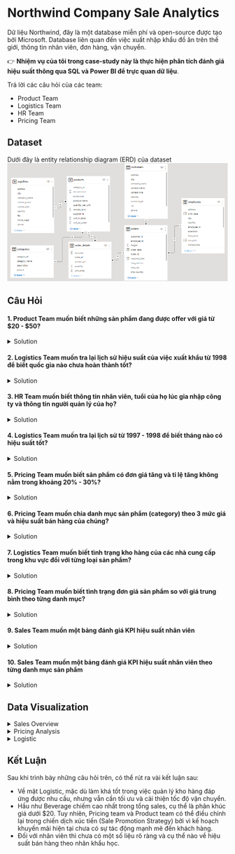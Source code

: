 # Northwind Company Sale Analytics
Dữ liệu Northwind, đây là một database miễn phí và open-source được tạo bởi Microsoft. Database liên quan đến việc xuất nhập khẩu đồ ăn trên thế giới, thông tin nhân viên, đơn hàng, vận chuyển.

👉 **Nhiệm vụ của tôi trong case-study này là thực hiện phân tích đánh giá hiệu suất thông qua SQL và Power BI để trực quan dữ liệu**. 

Trả lời các câu hỏi của các team:
- Product Team
- Logistics Team
- HR Team
- Pricing Team
## Dataset
Dưới đây là entity relationship diagram (ERD) của dataset
![Model](/image/modelviews.png)
## Câu Hỏi
#### 1. Product Team muốn biết những sản phẩm đang được offer với giá từ $20 - $50?
<details>
<summary>
Solution
</summary>

```sql
SELECT product_name,
       unit_price
FROM   northwind_company..products
WHERE  unit_price BETWEEN 20 AND 50
       AND discontinued = 0
ORDER  BY unit_price DESC; 
```
![q1](/image/1.png)
</details>

#### 2. Logistics Team muốn tra lại lịch sử hiệu suất của việc xuất khẩu từ 1998 để biết quốc gia nào chưa hoàn thành tốt?
<details>
<summary>
Solution
</summary>

```sql
WITH avg_days
     AS (SELECT ship_country,
                Avg(Cast(Datediff(day, order_date, shipped_date) AS
                         DECIMAL(10, 2)))
                AS
                average_days_order_shipping,
                Count(*)
                AS
                   total_number_orders
         FROM   northwind_company..orders
         WHERE  Year(order_date) = 1998
         GROUP  BY ship_country)
SELECT *
FROM   avg_days
WHERE  average_days_order_shipping >= 5
       AND total_number_orders > 10;
```
![q2](/image/2.png)
</details>

#### 3. HR Team muốn biết thông tin nhân viên, tuổi của họ lúc gia nhập công ty và thông tin người quản lý của họ?
<details>
<summary>
Solution
</summary>

```sql
SELECT Concat(m.first_name, ' ', m.last_name)    AS employee_fullname,
       m.title                                   AS employee_title,
       Datediff(year, m.birth_date, m.hire_date) AS employee_age,
       Concat(e.first_name, ' ', e.last_name)    AS manager_fullname,
       e.title                                   AS manager_title
FROM   northwind_company..employees AS e
       INNER JOIN northwind_company..employees AS m
               ON e.employee_id = m.reports_to
ORDER  BY employee_age;
```
![q3](/image/3.png)
</details>

#### 4. Logistics Team muốn tra lại lịch sử từ 1997 - 1998 để biết tháng nào có hiệu suất tốt?
<details>
<summary>
Solution
</summary>

```sql
WITH freight
     AS (SELECT Concat(Year(order_date), '-', Month(order_date)) AS year_month,
                Count(*)                                         AS
                total_number_orders,
                Round(Sum(freight), 0)                           AS
                total_freight
         FROM   northwind_company..orders
         WHERE  order_date > '1997-01-01'
         GROUP  BY Concat(Year(order_date), '-', Month(order_date)))
SELECT *
FROM   freight
WHERE  total_number_orders > 35
ORDER  BY total_freight DESC;
```
![q4](/image/4.png)
</details>

#### 5. Pricing Team muốn biết sản phẩm có đơn giá tăng và tỉ lệ tăng không nằm trong khoảng 20% - 30%?
<details>
<summary>
Solution
</summary>

```sql
WITH cte_price
     AS (SELECT p.product_id,
                product_name,
                order_date,
                Lead(d.unit_price)
                  OVER (
                    partition BY product_name
                    ORDER BY order_date) AS current_price,
                Lag(d.unit_price)
                  OVER (
                    partition BY product_name
                    ORDER BY order_date) AS previous_price
         FROM   northwind_company..products AS p
                INNER JOIN northwind_company..order_details AS d
                        ON p.product_id = d.product_id
                INNER JOIN northwind_company..orders AS o
                        ON o.order_id = d.order_id)
SELECT c.product_name,
       c.current_price,
       c.previous_price,
       Round(100 * ( current_price - previous_price ) / previous_price, 2) AS
       percentage_increase
FROM   cte_price AS c
       INNER JOIN northwind_company..order_details AS d
               ON c.product_id = d.product_id
WHERE  c.current_price != c.previous_price
GROUP  BY c.product_name,
          c.current_price,
          c.previous_price
HAVING Count(DISTINCT order_id) > 10
       AND Round(100 * ( current_price - previous_price ) / previous_price, 2)
           NOT BETWEEN
           20 AND 30 
```
![](/image/5.png)
</details>

 #### 6. Pricing Team muốn chia danh mục sản phẩm (category) theo 3 mức giá và hiệu suất bán hàng của chúng?
<details>
<summary>
Solution
</summary>

```sql
SELECT category_name,
       CASE
         WHEN p.unit_price < 20 THEN '1.Below $20'
         WHEN p.unit_price >= 20
              AND p.unit_price <= 50 THEN '2. $20 - $50'
         WHEN p.unit_price > 50 THEN '3. Over $50'
       END                            AS price_range,
       Sum(d.unit_price * d.quantity) AS total_amount,
       Count(DISTINCT d.order_id)     AS total_number_orders
FROM   northwind_company..categories AS c
       INNER JOIN northwind_company..products AS p
               ON c.category_id = p.category_id
       INNER JOIN northwind_company..order_details AS d
               ON p.product_id = d.product_id
GROUP  BY category_name,
          CASE
            WHEN p.unit_price < 20 THEN '1.Below $20'
            WHEN p.unit_price >= 20
                 AND p.unit_price <= 50 THEN '2. $20 - $50'
            WHEN p.unit_price > 50 THEN '3. Over $50'
          END
ORDER  BY category_name,
          price_range;
```
![](/image/6.png)
</details>
  
 
#### 7. Logistics Team muốn biết tình trạng kho hàng của các nhà cung cấp trong khu vực đối với từng loại sản phẩm?
<details>
<summary>
Solution
</summary>

```sql
SELECT category_name,
       CASE
         WHEN s.country IN ( 'US', 'Brazil', 'Canada' ) THEN 'America'
         WHEN s.country IN ( 'Australia', 'Singapore', 'Japan' ) THEN
         'Asia-Pacific'
         ELSE 'Europe'
       END AS supplier_region,
       p.unit_in_stock,
       p.unit_on_order,
       p.reorder_level
FROM   northwind_company..suppliers AS s
       INNER JOIN northwind_company..products AS p
               ON s.supplier_id = p.supplier_id
       INNER JOIN northwind_company..categories AS c
               ON c.category_id = p.category_id
WHERE  s.region IS NOT NULL
ORDER  BY supplier_region,
          c.category_name,
          p.unit_price; 
```
![](/image/7.png)
</details>
  
  #### 8. Pricing Team muốn biết tình trạng đơn giá sản phẩm so với giá trung bình theo từng danh mục? 
<details>
<summary>
Solution
</summary>

```sql
WITH avg_price AS
(
           SELECT     c.category_name,
                      p.product_name,
                      p.unit_price,
                      Round(Avg(d.unit_price),2)    AS average_unit_price
           FROM       northwind_company..categories AS c
           INNER JOIN northwind_company..products   AS p
           ON         c.category_id = p.category_id
           INNER JOIN northwind_company..order_details AS d
           ON         d.product_id = p.product_id
           WHERE      p.discontinued = 0
           GROUP BY   c.category_name,
                      p.product_name,
                      p.unit_price )
SELECT   *,
         round(Percentile_cont(0.5) within GROUP (ORDER BY unit_price) OVER(partition BY product_name),2) AS median_unit_price,
         CASE
                  WHEN unit_price > average_unit_price THEN 'Over Average'
                  WHEN unit_price = average_unit_price THEN 'Equal Average'
                  WHEN unit_price < average_unit_price THEN 'Below Average'
         END AS average_unit_price_position,
         CASE
                  WHEN unit_price > percentile_cont(0.5) within GROUP (ORDER BY unit_price) OVER(partition BY product_name) THEN 'Over Average'
                  WHEN unit_price = percentile_cont(0.5) within GROUP (ORDER BY unit_price) OVER(partition BY product_name) THEN 'Equal Average'
                  WHEN unit_price < percentile_cont(0.5) within GROUP (ORDER BY unit_price) OVER(partition BY product_name) THEN 'Below Average'
         END AS median_unit_price_position
FROM     avg_price
ORDER BY category_name,
         product_name;
```
![](/image/8.png)
</details>
  
#### 9. Sales Team muốn một bảng đánh giá KPI hiệu suất nhân viên
<details>
<summary>
Solution
</summary>

```sql
WITH cte_kpi
     AS (SELECT Concat(first_name, ' ', last_name)
                AS
                   employee_full_name,
                title
                AS
                   employee_title,
                Round(Sum(d.unit_price * d.quantity), 2)
                AS
                   total_sale_amount_excluding_discount,
                Count(DISTINCT d.order_id)
                AS
                   total_number_orders,
                Count(d.order_id)
                AS
                   total_number_entries,
                Round(Sum(d.discount * ( d.quantity * d.unit_price )), 2)
                AS
                total_discount_amount,
                Round(Sum(( 1 - d.discount ) * ( d.quantity *
                d.unit_price )), 2) AS
                total_sale_amount_including_discount
         FROM   northwind_company..employees AS e
                INNER JOIN northwind_company..orders AS o
                        ON e.employee_id = o.employee_id
                INNER JOIN northwind_company..order_details AS d
                        ON d.order_id = o.order_id
         GROUP  BY Concat(first_name, ' ', last_name),
                   title)
SELECT employee_full_name,
       employee_title,
       total_sale_amount_excluding_discount,
       total_number_orders,
       total_number_entries,
       total_discount_amount,
       total_sale_amount_including_discount,
       Round(Sum(total_sale_amount_excluding_discount / total_number_entries), 2
       ) AS
       average_amount_per_entry,
       Round(Sum(total_sale_amount_excluding_discount / total_number_orders), 2)
       AS
       average_amount_per_entry,
       Round(Sum(100 * ( total_sale_amount_excluding_discount
                                   - total_sale_amount_including_discount ) /
                       total_sale_amount_excluding_discount), 2)
       AS
       total_discount_percentage
FROM   cte_kpi
GROUP  BY employee_full_name,
          employee_title,
          total_sale_amount_excluding_discount,
          total_number_orders,
          total_number_entries,
          total_discount_amount,
          total_sale_amount_including_discount
ORDER  BY total_sale_amount_including_discount DESC;
```
![](/image/9.png)
</details>

#### 10. Sales Team muốn một bảng đánh giá KPI hiệu suất nhân viên theo từng danh mục sản phẩm
<details>
<summary>
Solution
</summary>

```sql
WITH cte_kpi
     AS (SELECT category_name,
                Concat(first_name, ' ', last_name)
                AS
                   employee_full_name,
                Round(Sum(( 1 - d.discount ) * ( d.quantity *
                d.unit_price )), 2) AS
                total_sale_amount_including_discount
         FROM   northwind_company..employees AS e
                INNER JOIN northwind_company..orders AS o
                        ON e.employee_id = o.employee_id
                INNER JOIN northwind_company..order_details AS d
                        ON d.order_id = o.order_id
                INNER JOIN northwind_company..products AS p
                        ON p.product_id = d.product_id
                INNER JOIN northwind_company..categories AS c
                        ON c.category_id = p.category_id
         GROUP  BY category_name,
                   Concat(first_name, ' ', last_name))
SELECT category_name,
       employee_full_name,
       total_sale_amount_including_discount,
       Round(100 * Sum(total_sale_amount_including_discount) / Sum(
             total_sale_amount_including_discount)
                   OVER (
                     partition BY employee_full_name), 2) AS
       percentage_employee_sales,
       Round(100 * Sum(total_sale_amount_including_discount) / Sum(
             total_sale_amount_including_discount)
                   OVER (
                     partition BY category_name), 2)      AS
       percentage_category_sales
FROM   cte_kpi
GROUP  BY category_name,
          employee_full_name,
          total_sale_amount_including_discount
ORDER  BY category_name,
          total_sale_amount_including_discount DESC;
```
![](/image/10.png)
</details>

## Data Visualization
       
<details>
  <summary>Sales Overview</summary>
<p align="center">
 <img src="/image/db2.png">
</p>
</details>
       
<details>
  <summary>Pricing Analysis</summary>
<p align="center">
 <img src="/image/db1.png">
</p>
</details>

<details>
  <summary>Logistic</summary>
<p align="center">
 <img src="/image/db3.png">
</p>
</details>
     
## Kết Luận
       
Sau khi trình bày những câu hỏi trên, có thể rút ra vài kết luận sau:
 - Về mặt Logistic, mặc dù làm khá tốt trong việc quản lý kho hàng đáp ứng được nhu cầu, nhưng vẫn cần tối ưu và cải thiện tốc độ vận chuyển.
 - Hầu như Beverage chiếm cao nhất trong tổng sales, cụ thể là phân khúc giá dưới $20. Tuy nhiên, Pricing team và Product team có thể điều chỉnh lại trong chiến dịch xúc tiến (Sale Promotion Strategy) bởi vì kế hoạch khuyến mãi hiện tại chưa có sự tác động mạnh mẽ đến khách hàng.
 - Đối với nhân viên thì chưa có một số liệu rõ ràng và cụ thể nào về hiệu suất bán hàng theo nhân khẩu học. 

